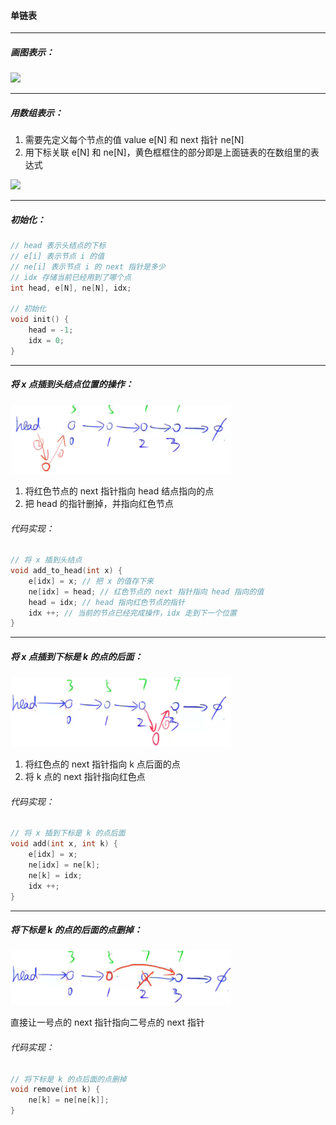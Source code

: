 #### 单链表

----------

##### 画图表示：

![](C:\Users\冬黎\OneDrive\桌面\Learn\img\算法基础课\算法基础课第二讲：数据结构\画图表示单链表.png)

------------------

##### 用数组表示：

1. 需要先定义每个节点的值 value e[N] 和 next 指针 ne[N]
2. 用下标关联 e[N] 和 ne[N]，黄色框框住的部分即是上面链表的在数组里的表达式

![](C:\Users\冬黎\OneDrive\桌面\Learn\img\算法基础课\算法基础课第二讲：数据结构\单链表在数组里的表达式.png)

-------------

##### 初始化：

```c++
// head 表示头结点的下标
// e[i] 表示节点 i 的值
// ne[i] 表示节点 i 的 next 指针是多少
// idx 存储当前已经用到了哪个点
int head, e[N], ne[N], idx;

// 初始化
void init() {
    head = -1;
    idx = 0;
}
```

---------------

##### 将 x 点插到头结点位置的操作：

<img src="https://raw.githubusercontent.com/DaoZuQieXing/Learn/main/img/算法基础课/算法基础课第二讲：数据结构/单链表插入头结点位置的操作.png" alt="system call" style="max-width: 70%">

1. 将红色节点的 next 指针指向 head 结点指向的点
2. 把 head 的指针删掉，并指向红色节点

###### 代码实现：

```c++
// 将 x 插到头结点
void add_to_head(int x) {
    e[idx] = x; // 把 x 的值存下来
    ne[idx] = head; // 红色节点的 next 指针指向 head 指向的值
    head = idx; // head 指向红色节点的指针
    idx ++; // 当前的节点已经完成操作，idx 走到下一个位置
}
```

---------

##### 将 x 点插到下标是 k 的点的后面：

<img src="https://raw.githubusercontent.com/DaoZuQieXing/Learn/main/img/算法基础课/算法基础课第二讲：数据结构/将 x 插到 k 点后面的操作.png" alt="system call" style="max-width: 70%">

1. 将红色点的 next 指针指向 k 点后面的点
2. 将 k 点的 next 指针指向红色点

###### 代码实现：

```c++
// 将 x 插到下标是 k 的点后面
void add(int x, int k) {
    e[idx] = x;
    ne[idx] = ne[k];
    ne[k] = idx;
    idx ++;
}
```

--------

##### 将下标是 k 的点的后面的点删掉：

<img src="https://raw.githubusercontent.com/DaoZuQieXing/Learn/main/img/算法基础课/算法基础课第二讲：数据结构/将下标是 k 的点的后面的点删掉.png" alt="system call" style="max-width: 70%">

直接让一号点的 next 指针指向二号点的 next 指针

###### 代码实现：

```c++
// 将下标是 k 的点后面的点删掉
void remove(int k) {
    ne[k] = ne[ne[k]];
}
```

